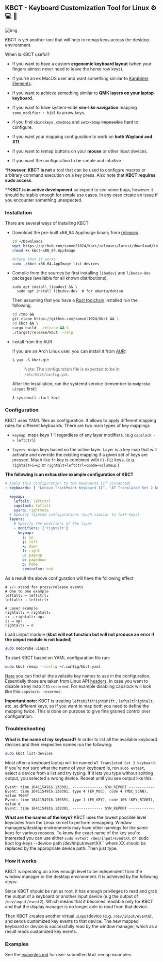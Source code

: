 ## 

## KBCT - Keyboard Customization Tool for Linux :gear: :computer: :penguin:

![img](https://i.imgur.com/ryVuxe5.jpeg)

KBCT is yet another tool that will help to remap keys across the desktop environment.

When is KBCT useful?

- If you want to have a custom **ergonomic keyboard layout** (when your fingers almost never need to leave the home row keys).

- If you're an ex MacOS user and want something similar to [Karabiner Elements](https://github.com/pqrs-org/Karabiner-Elements).

- If you want to achieve something similar to **QMK layers on your laptop keyboard**.

- If you want to have system-wide **vim-like navigation** mapping `some_modifier + hjkl` to arrow keys.

- If you find `xbindkeys` ,`xmodmap` and `setxkbmap` ~~impossible~~ hard to configure.

- If you want your mapping configuration to work on **both Wayland and X11**.

- If you want to remap buttons on your **mouse** or other input devices.

- If you want the configuration to be simple and intuitive.

***However, KBCT is not** a tool that can be used to configure macros or arbitrary command execution on a key press. Also note that **KBCT requires sudo access**.

****KBCT is in active development** so expect to see some bugs, however it should be stable enough for simple use cases. In any case create an issue if you encounter something unexpected.

### 

### Installation

There are several ways of installing KBCT

- Download the pre-built x86_64 AppImage binary from [releases](https://github.com/samvel1024/kbct/releases).

  ```bash
  cd ~/Downloads
  wget https://github.com/samvel1024/kbct/releases/latest/download/kbct-x86_64.AppImage
  chmod +x kbct-x86_64.AppImage

  #Check that it works
  sudo ./kbct-x86_64.AppImage list-devices
  ```

- Compile from the sources by first installing `libudev1` and `libudev-dev` packages (available for all known distributions).

  ```
  sudo apt install libudev1 && \
	sudo apt install libudev-dev  # for ubuntu/debian
  ```

  Then assuming that you have a [Rust toolchain](https://www.rust-lang.org/tools/install) installed run the following.

  ```bash
  cd /tmp &&
  git clone https://github.com/samvel1024/kbct && \
  cd kbct && \
  cargo build --release && \
  ./target/release/kbct --help
  ```

- Install from the AUR

  If you are an Arch Linux user, you can install it from
  [AUR](https://aur.archlinux.org/):

  ```
  $ yay -S kbct-git
  ```

  > Note: The configuration file is expected to be in
  > `/etc/kbct/config.yml`.

  After the installation, run the systemd service (remember to `modprobe uinput` first):

  ```
  $ systemctl start kbct
  ```

### 

### Configuration

KBCT uses YAML files as configuration. It allows to apply different mapping rules for different keyboards. There are two main types of key mappings

- `keymap`: maps keys 1-1 regardless of any  layer modifiers. (e.g `capslock -> leftctrl`)

- `layers`: maps keys based on the active layer. Layer is a key map that will activate and override the existing mapping if a given set of keys are pressed. Much like `fn` key is combined with `F1-F12` keys. (e.g `rightalt+i=up` or `rightalt+leftctrl+comma=volumeup` )

**The following is an exhaustive example configuration of KBCT**

```yaml
# Apply this configuration to two keyboards (if connected)
- keyboards: [ "Lenovo TrackPoint Keyboard II", "AT Translated Set 2 keyboard"]

  keymap:
    leftalt: leftctrl
    capslock: leftalt
    sysrq: rightmeta
  # Specify layered configurations (much similar to fn+F keys)
  layers:
    # Specify the modifiers of the layer
    - modifiers: ['rightalt']
      keymap:
        i: up
        j: left
        k: down
        l: right
        u: pageup
        o: pagedown
        p: home
        semicolon: end
```

As a result the above configuration will have the following effect

```textile
# ↓/↑ stand for press/release events
# One to one example
leftalt↓ ⟶ leftctrl↓
leftalt↑ ⟶ leftctrl↑

# Layer example
rightalt↓ ⟶ rightalt↓
i↓ ⟶ rightalt↑ up↓
i↑ ⟶ up↑
rightalt↑ ⟶ ∅
```

Load uinput module (**kbct will not function but will not produce an error if the uinput module is not loaded**)

```bash
sudo modprobe uinput
```

To start KBCT based on YAML configuration file run:

```bash
sudo kbct remap --config ~/.config/kbct.yaml 
```

[Here](https://gist.githubusercontent.com/samvel1024/02e5675e04f9d84f098e98bcd0e1ea12/raw/e18d950ce571b4ff5c832cc06406e9a6afece132/keynames.txt) you can find all the available key names to use in the configuration. Essentially those are taken from Linux API [headers](https://github.com/torvalds/linux/blob/master/include/uapi/linux/input-event-codes.h). In case you want to disable a key map it to `reserved`. For example disabling capslock will look like this `capslock: reserved`.



**Important note:** KBCT is treating `leftshift`/`rightshift` , `leftalt`/`rightalt`, etc. as different keys, so if you want to map both you need to define the mapping twice. This is done on purpose to give fine grained control over configuration.

### Troubleshooting
**What is the name of my keyboard?**
In order to list all the available keyboard devices and their respective names run the following:

```bash
sudo kbct list-devices
```

Most often a keyboard laptop will be named `AT Translated Set 2 keyboard`. If you're not sure what the name of your keyboard is, run `sudo evtest`, select a device from a list and try typing. If it lets you type without spitting output, you selected a wrong device. Repeat until you see output like this:
```
Event: time 1641154916.130391, -------------- SYN_REPORT ------------
Event: time 1641154916.130391, type 4 (EV_MSC), code 4 (MSC_SCAN), value 7004f
Event: time 1641154916.130391, type 1 (EV_KEY), code 106 (KEY_RIGHT), value 0
Event: time 1641154916.130391, -------------- SYN_REPORT ------------
```

**What are the names of the keys?**
KBCT uses the lowest possible level keycodes from the Linux kernel to perform remapping. Window managers/desktop environments may have other namings for the same keys for various reasons. To know the exact name of the key you're interested you can use either `sudo evtest /dev/input/eventXX`, or `sudo kbct log-keys --device-path /dev/input/eventXX`` where XX should be replaced by the appropriate device path. Then just type.

### How it works

KBCT is operating on a low enough level to be independent from the window manager or the desktop environment. It is achieved by the following steps:

Since KBCT should be run as root, it has enough privileges to read and grab the output of a keyboard or another input device (e.g the output of `/dev/input/event2`). Which means that it becomes readable only for KBCT and that the display manager is no longer able to read from that device.

Then KBCT creates another virtual `uinput`device (e.g. `/dev/input/event6`), and sends customized key events to that device. The new mapped keyboard or device is successfully read by the window manager, which as a result reads customized key events.


### Examples

See the [examples.md](./examples.md) for user-submitted kbct remap examples.

